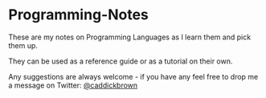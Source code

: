# Programming-Notes
These are my notes on Programming Languages as I learn them and pick them up.

They can be used as a reference guide or as a tutorial on their own.

Any suggestions are always welcome - if you have any feel free to drop me a message on Twitter: [@caddickbrown](https://twitter.com/caddickbrown)
